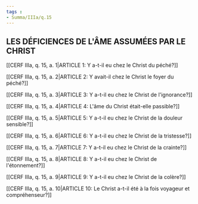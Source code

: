 ```yaml
---
tags : 
- Summa/IIIa/q.15
---
```


## LES DÉFICIENCES DE L'ÂME ASSUMÉES PAR LE CHRIST

[[CERF IIIa, q. 15, a. 1|ARTICLE 1: Y a-t-il eu chez le Christ du péché?]]

[[CERF IIIa, q. 15, a. 2|ARTICLE 2: Y avait-il chez le Christ le foyer du péché?]]

[[CERF IIIa, q. 15, a. 3|ARTICLE 3: Y a-t-il eu chez le Christ de l'ignorance?]]

[[CERF IIIa, q. 15, a. 4|ARTICLE 4: L'âme du Christ était-elle passible?]]

[[CERF IIIa, q. 15, a. 5|ARTICLE 5: Y a-t-il eu chez le Christ de la douleur sensible?]]

[[CERF IIIa, q. 15, a. 6|ARTICLE 6: Y a-t-il eu chez le Christ de la tristesse?]]

[[CERF IIIa, q. 15, a. 7|ARTICLE 7: Y a-t-il eu chez le Christ de la crainte?]]

[[CERF IIIa, q. 15, a. 8|ARTICLE 8: Y a-t-il eu chez le Christ de l'étonnement?]]

[[CERF IIIa, q. 15, a. 9|ARTICLE 9: Y a-t-il eu chez le Christ de la colère?]]

[[CERF IIIa, q. 15, a. 10|ARTICLE 10: Le Christ a-t-il été à la fois voyageur et compréhenseur?]]

